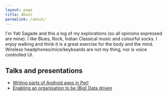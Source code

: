 ```yaml
---
layout: page
title: About
permalink: /about/
---
```


I'm Yati Sagade and this a log of my explorations (so all opinions expressed are mine). I like Blues, Rock,  Indian Classical music and colourful socks. I enjoy walking and think it is a great exercise for the body and the mind. Wireless headphones/mice/keyboards are not my thing, nor is voice controlled UI.

## Talks and presentations

- [Writing parts of Android apps in Perl][6]
- [Enabling an organisation to be (Big) Data driven][7]


[6]: https://www.youtube.com/watch?v=XRJo9FWFNMY
[7]: https://www.youtube.com/watch?v=xEFyaF-92Js
